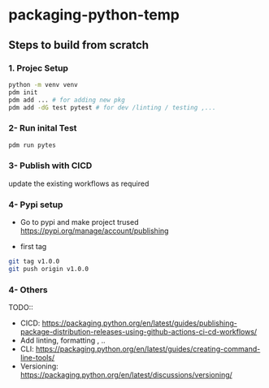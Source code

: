 # packaging-python-temp

## Steps to build from scratch

### 1. Projec Setup

```sh
python -m venv venv
pdm init
pdm add ... # for adding new pkg
pdm add -dG test pytest # for dev /linting / testing ,...
```

### 2- Run inital Test

```sh
pdm run pytes
```

### 3- Publish with CICD

update the existing workflows as required

### 4- Pypi setup

- Go to pypi and make project trused
  https://pypi.org/manage/account/publishing

- first tag

```sh
git tag v1.0.0
git push origin v1.0.0
```

### 4- Others

TODO::

- CICD: https://packaging.python.org/en/latest/guides/publishing-package-distribution-releases-using-github-actions-ci-cd-workflows/
- Add linting, formatting , ..
- CLI: https://packaging.python.org/en/latest/guides/creating-command-line-tools/
- Versioning: https://packaging.python.org/en/latest/discussions/versioning/
